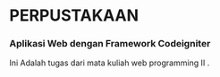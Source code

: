 <h1>PERPUSTAKAAN</h1>
<h3>Aplikasi Web dengan Framework Codeigniter</h3>


<p>Ini Adalah tugas dari mata kuliah web programming II .</p>

<br>
<br>

